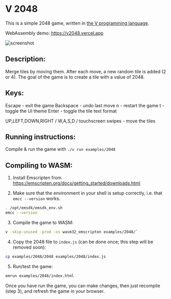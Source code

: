 # V 2048

This is a simple 2048 game, written in [the V programming language](https://vlang.io/).

WebAssembly demo: https://v2048.vercel.app

![screenshot](demo.png)

## Description:
Merge tiles by moving them.
After each move, a new random tile is added (2 or 4). 
The goal of the game is to create a tile with a value of 2048.

## Keys:
Escape - exit the game
Backspace - undo last move
n - restart the game
t - toggle the UI theme
Enter - toggle the tile text format

UP,LEFT,DOWN,RIGHT / W,A,S,D / touchscreen swipes - move the tiles

## Running instructions:
Compile & run the game with `./v run examples/2048`

## Compiling to WASM:

1. Install Emscripten from https://emscripten.org/docs/getting_started/downloads.html

2. Make sure that the environment in your shell is setup correctly, i.e. that `emcc --version` works.
```sh
. /opt/emsdk/emsdk_env.sh
emcc --version
```

3. Compile the game to WASM:
```sh
v -skip-unused -prod -os wasm32_emscripten examples/2048/`
```

4. Copy the 2048 file to `index.js` (can be done once; this step will be removed soon):
```sh
cp examples/2048/2048 examples/2048/index.js
```

5. Run/test the game:
```sh
emrun examples/2048/index.html
```

Once you have run the game, you can make changes, then just recompile (step 3), and refresh the game in your browser.
